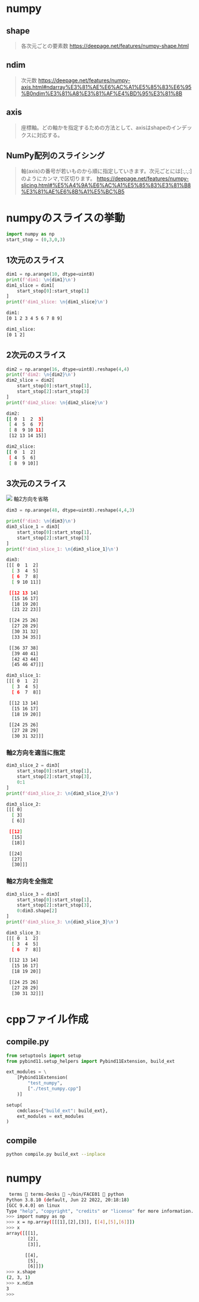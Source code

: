 # numpy
## shape
> 各次元ごとの要素数
> https://deepage.net/features/numpy-shape.html

## ndim
> 次元数
> https://deepage.net/features/numpy-axis.html#ndarray%E3%81%AE%E6%AC%A1%E5%85%83%E6%95%B0ndim%E3%81%A8%E3%81%AF%E4%BD%95%E3%81%8B

## axis
> 座標軸。どの軸かを指定するための方法として、axisはshapeのインデックスに対応する。

## NumPy配列のスライシング
> 軸(axis)の番号が若いものから順に指定していきます。次元ごとには[:,:,:]のようにカンマ,で区切ります。
> https://deepage.net/features/numpy-slicing.html#%E5%A4%9A%E6%AC%A1%E5%85%83%E3%81%B8%E3%81%AE%E6%8B%A1%E5%BC%B5

# numpyのスライスの挙動
```python
import numpy as np
start_stop = (0,3,0,3)
```
## 1次元のスライス
```python
dim1 = np.arange(10, dtype=uint8)
print(f'dim1: \n{dim1}\n')
dim1_slice = dim1[
    start_stop[0]:start_stop[1]
]
print(f'dim1_slice: \n{dim1_slice}\n')
```
```bash
dim1: 
[0 1 2 3 4 5 6 7 8 9]

dim1_slice: 
[0 1 2]
```
## 2次元のスライス
```python
dim2 = np.arange(16, dtype=uint8).reshape(4,4)
print(f'dim2: \n{dim2}\n')
dim2_slice = dim2[
    start_stop[0]:start_stop[1],
    start_stop[2]:start_stop[3]
]
print(f'dim2_slice: \n{dim2_slice}\n')
```
```bash
dim2: 
[[ 0  1  2  3]
 [ 4  5  6  7]
 [ 8  9 10 11]
 [12 13 14 15]]

dim2_slice: 
[[ 0  1  2]
 [ 4  5  6]
 [ 8  9 10]]
 ```

## 3次元のスライス
![](img/PASTE_IMAGE_2022-08-16-12-17-38.png)
軸2方向を省略
```python
dim3 = np.arange(48, dtype=uint8).reshape(4,4,3)

print(f'dim3: \n{dim3}\n')
dim3_slice_1 = dim3[
    start_stop[0]:start_stop[1],
    start_stop[2]:start_stop[3]
]
print(f'dim3_slice_1: \n{dim3_slice_1}\n')
```
```bash
dim3: 
[[[ 0  1  2]
  [ 3  4  5]
  [ 6  7  8]
  [ 9 10 11]]

 [[12 13 14]
  [15 16 17]
  [18 19 20]
  [21 22 23]]

 [[24 25 26]
  [27 28 29]
  [30 31 32]
  [33 34 35]]

 [[36 37 38]
  [39 40 41]
  [42 43 44]
  [45 46 47]]]

dim3_slice_1: 
[[[ 0  1  2]
  [ 3  4  5]
  [ 6  7  8]]

 [[12 13 14]
  [15 16 17]
  [18 19 20]]

 [[24 25 26]
  [27 28 29]
  [30 31 32]]]
  ```
### 軸2方向を適当に指定
```python
dim3_slice_2 = dim3[
    start_stop[0]:start_stop[1],
    start_stop[2]:start_stop[3],
    0:1
]
print(f'dim3_slice_2: \n{dim3_slice_2}\n')
```
```bash
dim3_slice_2: 
[[[ 0]
  [ 3]
  [ 6]]

 [[12]
  [15]
  [18]]

 [[24]
  [27]
  [30]]]
```
### 軸2方向を全指定
```python
dim3_slice_3 = dim3[
    start_stop[0]:start_stop[1],
    start_stop[2]:start_stop[3],
    0:dim3.shape[2]
]
print(f'dim3_slice_3: \n{dim3_slice_3}\n')
```
```bash
dim3_slice_3: 
[[[ 0  1  2]
  [ 3  4  5]
  [ 6  7  8]]

 [[12 13 14]
  [15 16 17]
  [18 19 20]]

 [[24 25 26]
  [27 28 29]
  [30 31 32]]]
```

# cppファイル作成
## compile.py
```python
from setuptools import setup
from pybind11.setup_helpers import Pybind11Extension, build_ext

ext_modules = \
    [Pybind11Extension(
        "test_numpy",
        ["./test_numpy.cpp"]
    )]

setup(
    cmdclass={"build_ext": build_ext},
    ext_modules = ext_modules
)
```
## compile
```bash
python compile.py build_ext --inplace
```

# numpy
```bash
 terms  terms-Desks  ~/bin/FACE01  python
Python 3.8.10 (default, Jun 22 2022, 20:18:18) 
[GCC 9.4.0] on linux
Type "help", "copyright", "credits" or "license" for more information.
>>> import numpy as np
>>> x = np.array([[[1],[2],[3]], [[4],[5],[6]]])
>>> x
array([[[1],
        [2],
        [3]],

       [[4],
        [5],
        [6]]])
>>> x.shape
(2, 3, 1)
>>> x.ndim
3
>>> 
```